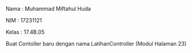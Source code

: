 Nama : Muhammad Miftahul Huda

NIM : 17231121

Kelas : 17.4B.05

Buat Contoller baru dengan nama LatihanController (Modul Halaman 23) 
